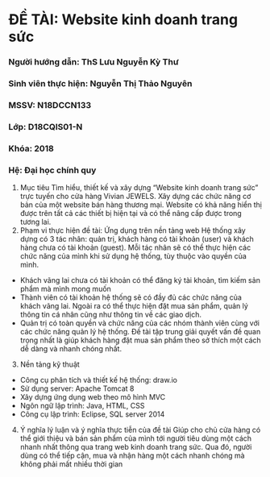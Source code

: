 # ĐỀ TÀI: Website kinh doanh trang sức
### Người hướng dẫn: ThS Lưu Nguyễn Kỳ Thư
### Sinh viên thực hiện: Nguyễn Thị Thảo Nguyên
### MSSV: N18DCCN133
### Lớp: D18CQIS01-N
### Khóa: 2018
### Hệ: Đại học chính quy

1.	Mục tiêu
Tìm hiểu, thiết kế và xây dựng “Website kinh doanh trang sức” trực tuyến cho cửa hàng Vivian JEWELS.
Xây dựng các chức năng cơ bản của một website bán hàng thương mại. Website có khả năng hiển thị được trên tất cả các thiết bị hiện tại và có thể nâng cấp được trong tương lai.
2.	Phạm vi thực hiện đề tài: Ứng dụng trên nền tảng web
Hệ thống xây dựng có 3 tác nhân: quản trị, khách hàng có tài khoản (user) và khách hàng chưa có tài khoản (guest). Mỗi tác nhân sẽ có thể thực hiện các chức năng của mình khi sử dụng hệ thống, tùy thuộc vào quyền của mình.
-	Khách vãng lai chưa có tài khoản có thể đăng ký tài khoản, tìm kiếm sản phẩm mà mình mong muốn
-	Thành viên có tài khoản hệ thống sẽ có đầy đủ các chức năng của khách vãng lai. Ngoài ra có thể thực hiện đặt mua sản phẩm, quản lý thông tin cá nhân cũng như thông tin về các giao dịch.
-	Quản trị có toàn quyền và chức năng của các nhóm thành viên cùng với các chức năng quản lý hệ thống.
Đề tài tập trung giải quyết vấn đề quan trọng nhất là giúp khách hàng đặt mua sản phẩm theo sở thích một cách dễ dàng và nhanh chóng nhất.
3.	Nền tảng kỹ thuật
-	Công cụ phân tích và thiết kế hệ thống: draw.io
-	Sử dụng server: Apache Tomcat 8
-	Xây dựng ứng dụng web theo mô hình MVC
-	Ngôn ngữ lập trình: Java, HTML, CSS
-	Công cụ lập trình: Eclipse, SQL server 2014
4.	Ý nghĩa lý luận và ý nghĩa thực tiễn của đề tài
Giúp cho chủ cửa hàng có thể giới thiệu và bán sản phẩm của mình tới người tiêu dùng một cách nhanh nhất thông qua trang web kinh doanh trang sức. Qua đó, người dùng có thể tiếp cận, mua và nhận hàng một cách nhanh chóng mà không phải mất nhiều thời gian
